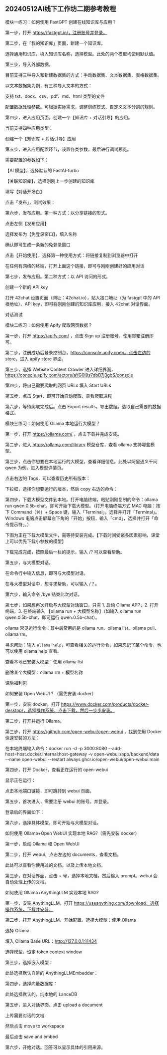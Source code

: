 ## 20240512AI线下工作坊二期参考教程

模块一练习：如何使用 FastGPT 创建在线知识库与应用？

第一步，打开 https://fastgpt.in/，注册账号并登录。

第二步，在「我的知识库」页面，新建一个知识库。

选择通用知识库，填入知识库名称，选择模型。此处的两个模型均使用默认值。

第三步，导入外部数据。

目前支持三种导入和新建数据集的方式：手动数据集、文本数据集、表格数据集。

以文本数据集为例，有三种导入文本的方式：

支持 txt、docx、csv、pdf、md、html 类型的文件

配置数据处理参数。可根据实际需求，调整训练模式、自定义文本分割的规则。

第四步，进入应用页面，创建一个【知识库 + 对话引导】的应用。

当前支持四种应用类型：

创建一个【知识库 + 对话引导】应用

第五步，进入应用配置环节，设置各类参数，最后进行调试预览。

需要配置的参数如下：

【AI 模型】，选择默认的 FastAI-turbo

【关联知识库】，选择刚刚上一步创建的知识库

填写【对话开场白】

点击「发布」，测试效果：

第六步，发布应用。第一种方式：以分享链接的形式。

点击左侧【发布应用】

选择发布为【免登录窗口】，填入名称

确认即可生成一条新的免登录窗口

点击【开始使用】，选择第一种使用方式：将链接复制到浏览器中打开

在任何有网络的终端，打开上面这个链接，即可与刚刚创建好的应用对话

第七步，发布应用。第二种方式：以 API 访问的形式。

创建一个新的 API key

打开 42chat 设置页面（网址：42chat.io），贴入接口地址（为 fastgpt 中的 API 根地址）、API key，即可将刚刚创建的知识库应用，接入 42chat 对话界面。

对话测试

模块二练习：如何使用 Apify 爬取网页数据？

第一步，打开 https://apify.com/ ，点击 Sign up 注册账号。使用邮箱注册即可。

第二步，注册成功后登录控制台，https://console.apify.com/。点击左边的 store，进入 apify store 界面。

第三步，选择 Website Content Crawler 进入详细界面，https://console.apify.com/actors/aYG0l9s7dbB7j3gbS/console

第四步，将自己需要爬取的网页 URLs 填入 Start URLs

第五步，点击 Start，即可开始自动爬取，查看爬取进程

第六步，等待爬取完成后。点击 Export results，导出数据。选取自己需要的数据格式。

模块三练习：如何使用 Ollama 本地运行大模型？

第一步，打开 https://ollama.com/ ，点击下载并完成安装。

第二步，进入 https://ollama.com/library 模型仓库，查看 ollama 支持哪些模型。

第三步，点击你想要在本地运行的大模型，查看详细信息。此处以阿里通义千问 qwen 为例，进入模型详情页。

点击右边的 Tags，可以查看历史所有版本：

下拉框，选择你想要运行的版本，然后 copy 右边的命令：

第四步，下载大模型文件到本地。打开电脑终端，粘贴刚刚复制的命令：ollama run qwen:0.5b-chat，即可开始下载大模型。（打开电脑终端方式 MAC 电脑：按下 Command（⌘）+ Space 键，输入「Terminal」，选择并打开「Terminal」。Windows 电脑点击屏幕左下角的「开始」按钮，输入「cmd」，选择并打开「命令提示符」。）

下图为正在下载大模型文件，需等待安装完成。【下载时间受诸多因素影响，课堂上可以优先下载小参数的模型】

下载完成完成，按照最后一栏的提示，输入 /? 可以查看帮助。

第五步，与大模型对话。

在命令行中输入信息，即可与大模型对话。

在与大模型对话中，想寻求帮助，可以输入 /？。

第六步，输入命令 /bye 结束此次对话。

第七步，如果想再次开启与大模型对话窗口，只需 1. 启动 Ollama APP，2. 打开终端，3. 在终端输入 【ollama run + 大模型名称】（如输入 ollama run qwen:0.5b-chat，即可运行 qwen:0.5b-chat）。

ollama 常见运行命令：其中最常用的是 ollama run、ollama list、ollama pull、ollama rm。

寻求帮助：输入 `ollama help`，可查看相关的运行命令，如果忘记了某个命令，也可以使用 ollama help 查看。

查看本地已安装大模型：使用 ollama list

删除某个大模型：ollama rm + 模型名称

课后福利包

如何安装 Open WebUI ? （需先安装 docker）

第一步，安装 docker。打开 https://www.docker.com/products/docker-desktop/，选择操作系统，点击下载，然后一步步安装。

第二步，打开并运行 Ollama。

第三步，打开 https://github.com/open-webui/open-webui ，找到使用 Docker 快速安装的方法：

在本地终端输入命令：docker run -d -p 3000:8080 --add-host=host.docker.internal:host-gateway -v open-webui:/app/backend/data --name open-webui --restart always ghcr.io/open-webui/open-webui:main

第四步，打开 Docker，查看正在运行的 open-webui

显示正在运行：

点击本地端口链接，即可跳转到 webui 页面。

第五步，首次进入，需要注册 webui 的账号。并登录。

登录后的界面如下：

第六步，选择具体模型，即可开始与大模型对话。

如何使用 Ollama+Open WebUI 实现本地 RAG?（需先安装 docker）

第一步，启动 Ollama 和 Open WebUI

第二步，打开 webui，点击左边的 documents，查看文档。

此处可以查看你使用过的文档。以及上传本地文档。

第三步，在对话界面，点击 + 号，选择本地文档，然后输入 prompt。webui 会自动处理上传的文档。

如何使用 Ollama+AnythingLLM 实现本地 RAG?

第一步，安装 AnythingLLM。打开 https://useanything.com/download，选择操作系统，下载并安装。

第二步，打开 AnythingLLM，开始配置。选择大模型：使用 Ollama

选择 Ollama

填入 Ollama Base URL：http://127.0.0.1:11434

选择模型，设定 token context window

第三步，选择嵌入模型：

此处选择默认自带的 AnythingLLMEmbedder：

第四步，选择向量数据库：

此处选择默认的，纯本地的 LanceDB

第五步，进入对话界面，点击 upload a document

上传需要对话的文档

然后点击 move to workspace

最后点击 save and embed

第六步，开始对话。回答可以显示具体的引用来源。